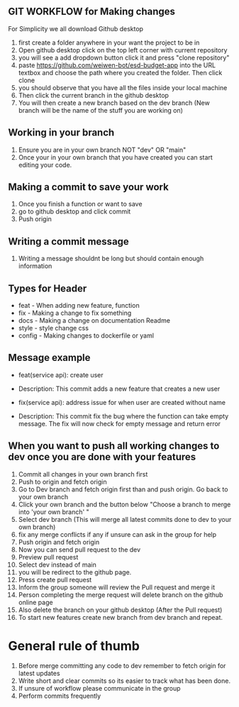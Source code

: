 ## GIT WORKFLOW for Making changes

For Simplicity we all download Github desktop
1. first create a folder anywhere in your want the project to be in
2. Open github desktop click on the top left corner with current repository
3. you will see a add dropdown button click it and press "clone repository"
4. paste https://github.com/weiwen-bot/esd-budget-app into the URL textbox and choose the path where you created the folder. Then click clone
5. you should observe that you have all the files inside your local machine
6. Then click the current branch in the github desktop
7. You will then create a new branch based on the dev branch (New branch will be the name of the stuff you are working on)

## Working in your branch
1. Ensure you are in your own branch NOT "dev" OR "main"
2. Once your in your own branch that you have created you can start editing your code.

## Making a commit to save your work
1. Once you finish a function or want to save
2. go to github desktop and click commit 
3. Push origin

## Writing a commit message
1. Writing a message shouldnt be long but should contain enough information
## Types for Header
- feat - When adding new feature, function
- fix - Making a change to fix something
- docs - Making a change on documentation Readme
- style - style change css
- config - Making changes to dockerfile or yaml 
## Message example
- feat(service api): create user
- Description: This commit adds a new feature that creates a new user

- fix(service api): address issue for when user are created without name
- Description: This commit fix the bug where the function can take empty message. The fix will now check for empty message and return error

## When you want to push all working changes to dev once you are done with your features
1. Commit all changes in your own branch first
2. Push to origin and fetch origin
2. Go to Dev branch and fetch origin first than and push origin. Go back to your own branch
3. Click your own branch and the button below "Choose a branch to merge into 'your own branch' " 
4. Select dev branch (This will merge all latest commits done to dev to your own branch)
5. fix any merge conflicts if any if unsure can ask in the group for help
6. Push origin and fetch origin
7. Now you can send pull request to the dev
8. Preview pull request
9. Select dev instead of main
10. you will be redirect to the github page.
11. Press create pull request
12. Inform the group someone will review the Pull request and merge it
13. Person completing the merge request will delete branch on the github online page
14. Also delete the branch on your github desktop (After the Pull request)
15. To start new features create new branch from dev branch and repeat.

# General rule of thumb
1. Before merge committing any code to dev remember to fetch origin for latest updates
2. Write short and clear commits so its easier to track what has been done.
3. If unsure of workflow please communicate in the group
4. Perform commits frequently 
